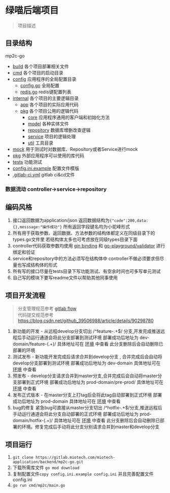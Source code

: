 # 绿喵后端项目
> 项目描述
## 目录结构
mp2c-go
- [build](build) 各个项目部署相关文件
- [cmd](cmd) 各个项目的启动目录
- [config](config) 应用程序的全局配置目录 
    - [config.go](config/config.go) 全局配置
    - [redis.go](config/redis.go) redis键配置列表
- [internal](internal) 各个项目的主要逻辑目录
    - [app](internal/app) 各个项目的实际应用代码
    - [pkg](internal/pkg) 各个项目公用的逻辑代码
        - [core](internal/pkg/core) 应用程序通用的客户端和初始化方法
        - [model](internal/pkg/model) 各种实体文件
        - [repository](internal/pkg/repository) 数据库增删改查逻辑
        - [service](internal/pkg/service) 项目的逻辑处理
        - [util](internal/pkg/util) 工具目录
- [mock](mock) 用于测试时对数据库、Repository或者Service进行mock
- [pkg](pkg) 外部应用程序可以使用的库代码
- [tests](tests) 功能测试
- [config.ini.example](config.ini.example) 配置文件模版
- [.gitlab-ci.yml](.gitlab-ci.yml)  gitlab ci&cd文件

### 数据流动 controller->service->repository
## 编码风格
1. 接口返回数据为application/json  返回数据结构为`{"code":200,data:{},messsage:"操作成功"}`
所有返回字段键名均为小驼峰形式
2. 所有用于获取参数、返回数据、方法参数的结构体都定义在同级目录下的types.go文件里 若结构体太多也可考虑放在同级types目录下面
3. controller代码获取参数均使用 [gin binding](https://gin-gonic.com/zh-cn/docs/examples/multipart-urlencoded-binding/) 和 [go-playground/validator](https://github.com/go-playground/validator) 进行绑定和验证
4. service和repository中的方法必须写在结构体中 controller不做必须要求但尽量也写成结构体的形式
5. 所有写的接口尽量在tests目录下写功能测试、有空余时间也可多写单元测试
6. 自己写的模块下要写readme文件以帮助其他同事使用
## 项目开发流程
> 分支管理规范参考 [gitlab flow](https://docs.gitlab.com/ee/topics/gitlab_flow.html)  
> 代码提交规范参考 <https://blog.csdn.net/github_39506988/article/details/90298780>
1. 新功能的开发 - 从远程develop分支切出 /^feature-.+$/ 分支,开发完成推送远程后手动运行通道会将此分支部署到测试环境 部署成功后地址为 dev-domain/feature-(.+)/ 具体地址可在 [环境](https://gitlab.miotech.com/miotech-application/backend/mp2c-go/-/environments) 中查看 此分支删除后会自动删除已部署的环境
2. 测试发布 - 新功能开发完成后请求合并到develop分支 , 合并完成后会自动将develop分支部署到测试环境 部署成功后地址为 dev-domain 具体地址可在 [环境](https://gitlab.miotech.com/miotech-application/backend/mp2c-go/-/environments) 中查看
3. 预发布 - develop分支请求合并到master分支,合并完成后会自动将master分支部署到正式环境 部署成功后地址为 prod-domain/pre-prod/ 具体地址可在 [环境](https://gitlab.miotech.com/miotech-application/backend/mp2c-go/-/environments) 中查看
4. 发布正式版本 - 在master分支上打tag后会将此tag自动部署到正式环境 部署成功后地址为 prod-domain 具体地址可在 [环境](https://gitlab.miotech.com/miotech-application/backend/mp2c-go/-/environments) 中查看
5. bug的修复 紧急bug可直接从master分支切出 /^hotfix-.+$/分支,推送远程后手动运行通道会将此分支自动部署的正式环境  部署成功后地址为 prod-domain/hotfix-(.+)/ 具体地址可在 [环境](https://gitlab.miotech.com/miotech-application/backend/mp2c-go/-/environments) 中查看 此分支删除后会自动删除已部署的环境。修复完成后手动将此分支分别请求合并到master和develop分支
## 项目运行
1. `git clone https://gitlab.miotech.com/miotech-application/backend/mp2c-go.git`
2. 下载所需库文件 `go mod download`
3. 复制配置文件`copy config.ini.example config.ini` 并且完善配置文件config.ini
4. `go run cmd/mp2c/main.go`